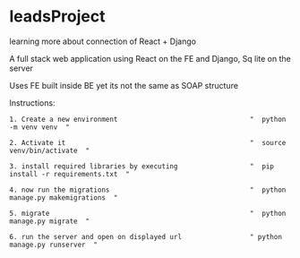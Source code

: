 # leadsProject
learning more about connection of React + Django

A full stack web application using React on the FE and Django, Sq lite on the server

Uses FE built inside BE yet its not the same as SOAP structure

Instructions:

    1. Create a new environment                                 "  python -m venv venv  " 

    2. Activate it                                              "  source venv/bin/activate  "

    3. install required libraries by executing                  "  pip install -r requirements.txt  "

    4. now run the migrations                                   "  python manage.py makemigrations  "

    5. migrate                                                  "  python manage.py migrate  "

    6. run the server and open on displayed url                 " python manage.py runserver  "     
